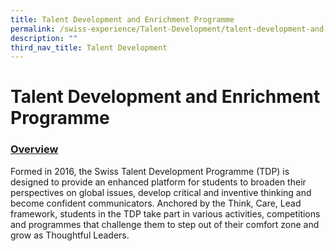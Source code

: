```yaml
---
title: Talent Development and Enrichment Programme
permalink: /swiss-experience/Talent-Development/talent-development-and-enrichment-programme/
description: ""
third_nav_title: Talent Development
---
```

# Talent Development and Enrichment Programme

### <u>Overview</u>

Formed in 2016, the Swiss Talent Development Programme (TDP) is designed to provide an enhanced platform for students to broaden their perspectives on global issues, develop critical and inventive thinking and become confident communicators. Anchored by the Think, Care, Lead framework, students in the TDP take part in various activities, competitions and programmes that challenge them to step out of their comfort zone and grow as Thoughtful Leaders.